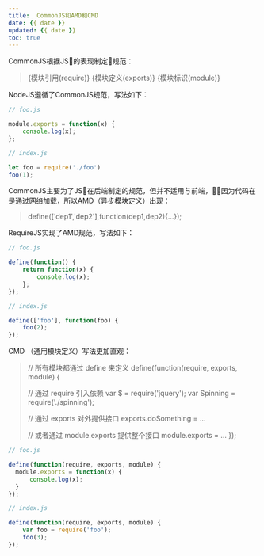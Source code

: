 ```yaml
---
title:  CommonJS和AMD和CMD
date: {{ date }}
updated: {{ date }}
toc: true
---
```



CommonJS根据JS的表现制定规范：
> {模块引用(require)} {模块定义(exports)} {模块标识(module)}

NodeJS遵循了CommonJS规范，写法如下：

```js
// foo.js

module.exports = function(x) {
    console.log(x);
};
```

```js
// index.js

let foo = require('./foo')
foo(1);
```

<!-- more -->

CommonJS主要为了JS在后端制定的规范，但并不适用与前端，因为代码在是通过网络加载，所以AMD（异步模块定义）出现：

> define(['dep1','dep2'],function(dep1,dep2){...});


RequireJS实现了AMD规范，写法如下：

```js
// foo.js

define(function() {
    return function(x) {
        console.log(x);
    };
});
```

```js
// index.js

define(['foo'], function(foo) {
    foo(2);
});
```

CMD （通用模块定义）写法更加直观：


> // 所有模块都通过 define 来定义
> define(function(require, exports, module) {
> 
>   // 通过 require 引入依赖
>   var $ = require('jquery');
>   var Spinning = require('./spinning');
> 
>   // 通过 exports 对外提供接口
>   exports.doSomething = ...
> 
>   // 或者通过 module.exports 提供整个接口
>   module.exports = ...
> });

```js
// foo.js

define(function(require, exports, module) {
  module.exports = function(x) {
      console.log(x);
  }
});
```

```js
// index.js

define(function(require, exports, module) {
    var foo = require('foo');
    foo(3);
});
```
